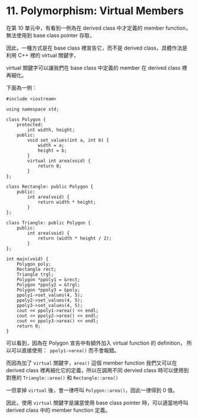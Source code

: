 # 11. Polymorphism: Virtual Members

在第 10 單元中，有看到一例為在 derived class 中才定義的 member function，無法使用到 base class pointer 存取，

因此，一種方式是在 base class 裡宣告它，而不是 derived class，具體作法是利用 C++ 裡的 virtual 關鍵字，

virtual 關鍵字可以讓我們在 base class 中定義的 member 在 derived class 裡再細化。

下面為一例：

```
#include <iostream>

using namespace std;

class Polygon {
	protected:
		int width, height;
	public:
		void set_values(int a, int b) {
			width = a;
			height = b;
		}
		virtual int area(void) {
			return 0;
		}
};

class Rectangle: public Polygon {
	public:
		int area(void) {
			return width * height;
		}
};

class Triangle: public Polygon {
	public:
		int area(void) {
			return (width * height / 2);
		}
};

int main(void) {
	Polygon poly;
	Rectangle rect;
	Triangle trgl;
	Polygon *ppoly1 = &rect;
	Polygon *ppoly2 = &trgl;
	Polygon *ppoly3 = &poly;
	ppoly1->set_values(4, 5);
	ppoly2->set_values(4, 5);
	ppoly3->set_values(4, 5);
	cout << ppoly1->area() << endl;
	cout << ppoly2->area() << endl;
	cout << ppoly3->area() << endl;
	return 0;
}
```

可以看到，因為在 Polygon 宣告中有額外加入 virtual function 的 definition，
所以可以直接使用：``` ppoly1->area()``` 而不會報錯。

而因為加了 ```virtual``` 關鍵字，```area()``` 這個 member function 我們又可以在 derived class 裡再細化它的定義，所以在調用不同 dervied class 時可以使用到對應的 ```Triangle::area()``` 和 ```Rectangle::area()```

一但拿掉 ```virtual``` 後，會一律呼叫 ```Polygon::area()```，因此一律得到 0 值。

因此，使用 ```virtual``` 關鍵字是讓當使用 base class pointer 時，可以適當地呼叫 derived class 中的 member function 定義。